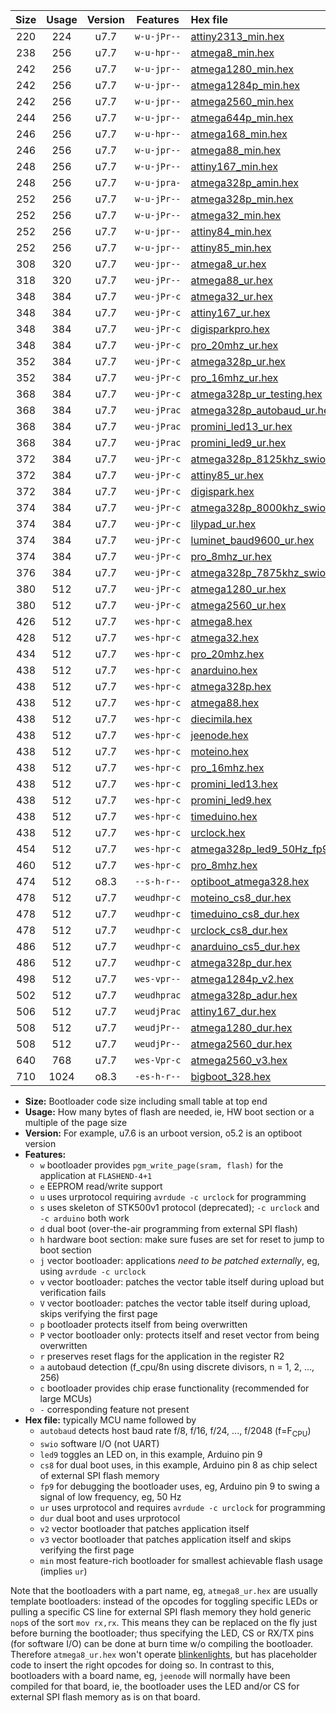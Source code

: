 |Size|Usage|Version|Features|Hex file|
|:-:|:-:|:-:|:-:|:--|
|220|224|u7.7|`w-u-jPr--`|[attiny2313_min.hex](https://raw.githubusercontent.com/stefanrueger/urboot/main/src/all/attiny2313_min.hex)|
|238|256|u7.7|`w-u-hpr--`|[atmega8_min.hex](https://raw.githubusercontent.com/stefanrueger/urboot/main/src/all/atmega8_min.hex)|
|242|256|u7.7|`w-u-jpr--`|[atmega1280_min.hex](https://raw.githubusercontent.com/stefanrueger/urboot/main/src/all/atmega1280_min.hex)|
|242|256|u7.7|`w-u-jpr--`|[atmega1284p_min.hex](https://raw.githubusercontent.com/stefanrueger/urboot/main/src/all/atmega1284p_min.hex)|
|242|256|u7.7|`w-u-jpr--`|[atmega2560_min.hex](https://raw.githubusercontent.com/stefanrueger/urboot/main/src/all/atmega2560_min.hex)|
|244|256|u7.7|`w-u-jpr--`|[atmega644p_min.hex](https://raw.githubusercontent.com/stefanrueger/urboot/main/src/all/atmega644p_min.hex)|
|246|256|u7.7|`w-u-hpr--`|[atmega168_min.hex](https://raw.githubusercontent.com/stefanrueger/urboot/main/src/all/atmega168_min.hex)|
|246|256|u7.7|`w-u-jpr--`|[atmega88_min.hex](https://raw.githubusercontent.com/stefanrueger/urboot/main/src/all/atmega88_min.hex)|
|248|256|u7.7|`w-u-jPr--`|[attiny167_min.hex](https://raw.githubusercontent.com/stefanrueger/urboot/main/src/all/attiny167_min.hex)|
|248|256|u7.7|`w-u-jpra-`|[atmega328p_amin.hex](https://raw.githubusercontent.com/stefanrueger/urboot/main/src/all/atmega328p_amin.hex)|
|252|256|u7.7|`w-u-jPr--`|[atmega328p_min.hex](https://raw.githubusercontent.com/stefanrueger/urboot/main/src/all/atmega328p_min.hex)|
|252|256|u7.7|`w-u-jPr--`|[atmega32_min.hex](https://raw.githubusercontent.com/stefanrueger/urboot/main/src/all/atmega32_min.hex)|
|252|256|u7.7|`w-u-jpr--`|[attiny84_min.hex](https://raw.githubusercontent.com/stefanrueger/urboot/main/src/all/attiny84_min.hex)|
|252|256|u7.7|`w-u-jpr--`|[attiny85_min.hex](https://raw.githubusercontent.com/stefanrueger/urboot/main/src/all/attiny85_min.hex)|
|308|320|u7.7|`weu-jpr--`|[atmega8_ur.hex](https://raw.githubusercontent.com/stefanrueger/urboot/main/src/all/atmega8_ur.hex)|
|318|320|u7.7|`weu-jPr--`|[atmega88_ur.hex](https://raw.githubusercontent.com/stefanrueger/urboot/main/src/all/atmega88_ur.hex)|
|348|384|u7.7|`weu-jPr-c`|[atmega32_ur.hex](https://raw.githubusercontent.com/stefanrueger/urboot/main/src/all/atmega32_ur.hex)|
|348|384|u7.7|`weu-jPr-c`|[attiny167_ur.hex](https://raw.githubusercontent.com/stefanrueger/urboot/main/src/all/attiny167_ur.hex)|
|348|384|u7.7|`weu-jPr-c`|[digisparkpro.hex](https://raw.githubusercontent.com/stefanrueger/urboot/main/src/all/digisparkpro.hex)|
|348|384|u7.7|`weu-jPr-c`|[pro_20mhz_ur.hex](https://raw.githubusercontent.com/stefanrueger/urboot/main/src/all/pro_20mhz_ur.hex)|
|352|384|u7.7|`weu-jPr-c`|[atmega328p_ur.hex](https://raw.githubusercontent.com/stefanrueger/urboot/main/src/all/atmega328p_ur.hex)|
|352|384|u7.7|`weu-jPr-c`|[pro_16mhz_ur.hex](https://raw.githubusercontent.com/stefanrueger/urboot/main/src/all/pro_16mhz_ur.hex)|
|368|384|u7.7|`weu-jPr-c`|[atmega328p_ur_testing.hex](https://raw.githubusercontent.com/stefanrueger/urboot/main/src/all/atmega328p_ur_testing.hex)|
|368|384|u7.7|`weu-jPrac`|[atmega328p_autobaud_ur.hex](https://raw.githubusercontent.com/stefanrueger/urboot/main/src/all/atmega328p_autobaud_ur.hex)|
|368|384|u7.7|`weu-jPrac`|[promini_led13_ur.hex](https://raw.githubusercontent.com/stefanrueger/urboot/main/src/all/promini_led13_ur.hex)|
|368|384|u7.7|`weu-jPrac`|[promini_led9_ur.hex](https://raw.githubusercontent.com/stefanrueger/urboot/main/src/all/promini_led9_ur.hex)|
|372|384|u7.7|`weu-jPr-c`|[atmega328p_8125khz_swio_ur.hex](https://raw.githubusercontent.com/stefanrueger/urboot/main/src/all/atmega328p_8125khz_swio_ur.hex)|
|372|384|u7.7|`weu-jPr-c`|[attiny85_ur.hex](https://raw.githubusercontent.com/stefanrueger/urboot/main/src/all/attiny85_ur.hex)|
|372|384|u7.7|`weu-jPr-c`|[digispark.hex](https://raw.githubusercontent.com/stefanrueger/urboot/main/src/all/digispark.hex)|
|374|384|u7.7|`weu-jPr-c`|[atmega328p_8000khz_swio_ur.hex](https://raw.githubusercontent.com/stefanrueger/urboot/main/src/all/atmega328p_8000khz_swio_ur.hex)|
|374|384|u7.7|`weu-jPr-c`|[lilypad_ur.hex](https://raw.githubusercontent.com/stefanrueger/urboot/main/src/all/lilypad_ur.hex)|
|374|384|u7.7|`weu-jPr-c`|[luminet_baud9600_ur.hex](https://raw.githubusercontent.com/stefanrueger/urboot/main/src/all/luminet_baud9600_ur.hex)|
|374|384|u7.7|`weu-jPr-c`|[pro_8mhz_ur.hex](https://raw.githubusercontent.com/stefanrueger/urboot/main/src/all/pro_8mhz_ur.hex)|
|376|384|u7.7|`weu-jPr-c`|[atmega328p_7875khz_swio_ur.hex](https://raw.githubusercontent.com/stefanrueger/urboot/main/src/all/atmega328p_7875khz_swio_ur.hex)|
|380|512|u7.7|`weu-jPr-c`|[atmega1280_ur.hex](https://raw.githubusercontent.com/stefanrueger/urboot/main/src/all/atmega1280_ur.hex)|
|380|512|u7.7|`weu-jPr-c`|[atmega2560_ur.hex](https://raw.githubusercontent.com/stefanrueger/urboot/main/src/all/atmega2560_ur.hex)|
|426|512|u7.7|`wes-hpr-c`|[atmega8.hex](https://raw.githubusercontent.com/stefanrueger/urboot/main/src/all/atmega8.hex)|
|428|512|u7.7|`wes-hpr-c`|[atmega32.hex](https://raw.githubusercontent.com/stefanrueger/urboot/main/src/all/atmega32.hex)|
|434|512|u7.7|`wes-hpr-c`|[pro_20mhz.hex](https://raw.githubusercontent.com/stefanrueger/urboot/main/src/all/pro_20mhz.hex)|
|438|512|u7.7|`wes-hpr-c`|[anarduino.hex](https://raw.githubusercontent.com/stefanrueger/urboot/main/src/all/anarduino.hex)|
|438|512|u7.7|`wes-hpr-c`|[atmega328p.hex](https://raw.githubusercontent.com/stefanrueger/urboot/main/src/all/atmega328p.hex)|
|438|512|u7.7|`wes-hpr-c`|[atmega88.hex](https://raw.githubusercontent.com/stefanrueger/urboot/main/src/all/atmega88.hex)|
|438|512|u7.7|`wes-hpr-c`|[diecimila.hex](https://raw.githubusercontent.com/stefanrueger/urboot/main/src/all/diecimila.hex)|
|438|512|u7.7|`wes-hpr-c`|[jeenode.hex](https://raw.githubusercontent.com/stefanrueger/urboot/main/src/all/jeenode.hex)|
|438|512|u7.7|`wes-hpr-c`|[moteino.hex](https://raw.githubusercontent.com/stefanrueger/urboot/main/src/all/moteino.hex)|
|438|512|u7.7|`wes-hpr-c`|[pro_16mhz.hex](https://raw.githubusercontent.com/stefanrueger/urboot/main/src/all/pro_16mhz.hex)|
|438|512|u7.7|`wes-hpr-c`|[promini_led13.hex](https://raw.githubusercontent.com/stefanrueger/urboot/main/src/all/promini_led13.hex)|
|438|512|u7.7|`wes-hpr-c`|[promini_led9.hex](https://raw.githubusercontent.com/stefanrueger/urboot/main/src/all/promini_led9.hex)|
|438|512|u7.7|`wes-hpr-c`|[timeduino.hex](https://raw.githubusercontent.com/stefanrueger/urboot/main/src/all/timeduino.hex)|
|438|512|u7.7|`wes-hpr-c`|[urclock.hex](https://raw.githubusercontent.com/stefanrueger/urboot/main/src/all/urclock.hex)|
|454|512|u7.7|`wes-hpr-c`|[atmega328p_led9_50Hz_fp9.hex](https://raw.githubusercontent.com/stefanrueger/urboot/main/src/all/atmega328p_led9_50Hz_fp9.hex)|
|460|512|u7.7|`wes-hpr-c`|[pro_8mhz.hex](https://raw.githubusercontent.com/stefanrueger/urboot/main/src/all/pro_8mhz.hex)|
|474|512|o8.3|`--s-h-r--`|[optiboot_atmega328.hex](https://raw.githubusercontent.com/stefanrueger/urboot/main/src/all/optiboot_atmega328.hex)|
|478|512|u7.7|`weudhpr-c`|[moteino_cs8_dur.hex](https://raw.githubusercontent.com/stefanrueger/urboot/main/src/all/moteino_cs8_dur.hex)|
|478|512|u7.7|`weudhpr-c`|[timeduino_cs8_dur.hex](https://raw.githubusercontent.com/stefanrueger/urboot/main/src/all/timeduino_cs8_dur.hex)|
|478|512|u7.7|`weudhpr-c`|[urclock_cs8_dur.hex](https://raw.githubusercontent.com/stefanrueger/urboot/main/src/all/urclock_cs8_dur.hex)|
|486|512|u7.7|`weudhpr-c`|[anarduino_cs5_dur.hex](https://raw.githubusercontent.com/stefanrueger/urboot/main/src/all/anarduino_cs5_dur.hex)|
|486|512|u7.7|`weudhpr-c`|[atmega328p_dur.hex](https://raw.githubusercontent.com/stefanrueger/urboot/main/src/all/atmega328p_dur.hex)|
|498|512|u7.7|`wes-vpr--`|[atmega1284p_v2.hex](https://raw.githubusercontent.com/stefanrueger/urboot/main/src/all/atmega1284p_v2.hex)|
|502|512|u7.7|`weudhprac`|[atmega328p_adur.hex](https://raw.githubusercontent.com/stefanrueger/urboot/main/src/all/atmega328p_adur.hex)|
|506|512|u7.7|`weudjPrac`|[attiny167_dur.hex](https://raw.githubusercontent.com/stefanrueger/urboot/main/src/all/attiny167_dur.hex)|
|508|512|u7.7|`weudjPr--`|[atmega1280_dur.hex](https://raw.githubusercontent.com/stefanrueger/urboot/main/src/all/atmega1280_dur.hex)|
|508|512|u7.7|`weudjPr--`|[atmega2560_dur.hex](https://raw.githubusercontent.com/stefanrueger/urboot/main/src/all/atmega2560_dur.hex)|
|640|768|u7.7|`wes-Vpr-c`|[atmega2560_v3.hex](https://raw.githubusercontent.com/stefanrueger/urboot/main/src/all/atmega2560_v3.hex)|
|710|1024|o8.3|`-es-h-r--`|[bigboot_328.hex](https://raw.githubusercontent.com/stefanrueger/urboot/main/src/all/bigboot_328.hex)|

- **Size:** Bootloader code size including small table at top end
- **Usage:** How many bytes of flash are needed, ie, HW boot section or a multiple of the page size
- **Version:** For example, u7.6 is an urboot version, o5.2 is an optiboot version
- **Features:**
  + `w` bootloader provides `pgm_write_page(sram, flash)` for the application at `FLASHEND-4+1`
  + `e` EEPROM read/write support
  + `u` uses urprotocol requiring `avrdude -c urclock` for programming
  + `s` uses skeleton of STK500v1 protocol (deprecated); `-c urclock` and `-c arduino` both work
  + `d` dual boot (over-the-air programming from external SPI flash)
  + `h` hardware boot section: make sure fuses are set for reset to jump to boot section
  + `j` vector bootloader: applications *need to be patched externally*, eg, using `avrdude -c urclock`
  + `v` vector bootloader: patches the vector table itself during upload but verification fails
  + `V` vector bootloader: patches the vector table itself during upload, skips verifying the first page
  + `p` bootloader protects itself from being overwritten
  + `P` vector bootloader only: protects itself and reset vector from being overwritten
  + `r` preserves reset flags for the application in the register R2
  + `a` autobaud detection (f_cpu/8n using discrete divisors, n = 1, 2, ..., 256)
  + `c` bootloader provides chip erase functionality (recommended for large MCUs)
  + `-` corresponding feature not present
- **Hex file:** typically MCU name followed by
  + `autobaud` detects host baud rate f/8, f/16, f/24, ..., f/2048 (f=F<sub>CPU</sub>)
  + `swio` software I/O (not UART)
  + `led9` toggles an LED on, in this example, Arduino pin 9
  + `cs8` for dual boot uses, in this example, Arduino pin 8 as chip select of external SPI flash memory
  + `fp9` for debugging the bootloader uses, eg, Arduino pin 9 to swing a signal of low frequency, eg, 50 Hz
  + `ur` uses urprotocol and requires `avrdude -c urclock` for programming
  + `dur` dual boot and uses urprotocol
  + `v2` vector bootloader that patches application itself
  + `v3` vector bootloader that patches application itself and skips verifying the first page
  + `min` most feature-rich bootloader for smallest achievable flash usage (implies `ur`)

Note that the bootloaders with a part name, eg, `atmega8_ur.hex` are usually template bootloaders:
instead of the opcodes for toggling specific LEDs or pulling a specific CS line for external SPI
flash memory they hold generic `nop`s of the sort `mov rx,rx`. This means they can be replaced on
the fly just before burning the bootloader; thus specifying the LED, CS or RX/TX pins (for software
I/O) can be done at burn time w/o compiling the bootloader. Therefore `atmega8_ur.hex` won't
operate [blinkenlights](https://en.wikipedia.org/wiki/Blinkenlights), but has placeholder code to
insert the right opcodes for doing so. In contrast to this, bootloaders with a board name, eg,
`jeenode` will normally have been compiled for that board, ie, the bootloader uses the LED and/or
CS for external SPI flash memory as is on that board.
